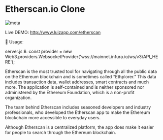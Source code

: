 # Etherscan.io Clone

<img src="https://etherscan.io/assets/svg/logos/logo-etherscan.svg?v=0.0.2" alt="meta" border="0">

Live DEMO: http://www.luizapp.com/etherscan

🧰 Usage:

server.js
8: const provider = new Web3.providers.WebsocketProvider('wss://mainnet.infura.io/ws/v3/API_HERE');



Etherscan is the most trusted tool for navigating through all the public data on the Ethereum blockchain and is sometimes called “Ethplorer.” This data includes transaction data, wallet addresses, smart contracts and much more. The application is self-contained and is neither sponsored nor administered by the Ethereum Foundation, which is a non-profit organization.

The team behind Etherscan includes seasoned developers and industry professionals, who developed the Etherscan app to make the Ethereum blockchain more accessible to everyday users.

Although Etherscan is a centralized platform, the app does make it easier for people to search through the Ethereum blockchain.
